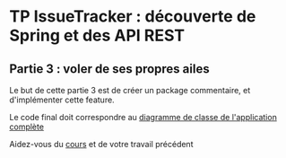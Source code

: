 # TP IssueTracker : découverte de Spring et des API REST

## Partie 3 : voler de ses propres ailes

Le but de cette partie 3 est de créer un package commentaire, et d'implémenter cette feature.

Le code final doit correspondre au [diagramme de classe de l'application complète][full-app-uml]

Aidez-vous du [cours][cours-api-spring] et de votre travail précédent




[full-app-uml]: https://drive.google.com/file/d/12wVgjM0IOLScsqh_UlgHsF5d9yKHjXRG/view?usp=drive_link
[cours-api-spring]: https://nathanael-gimenez.canoprof.fr/eleve/DA4%20-%20Programmation%20Avanc%C3%A9e/activities/API_REST_avec_Spring.html
